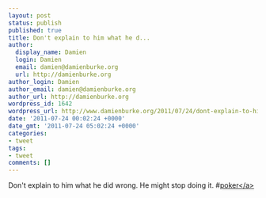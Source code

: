 ```yaml
---
layout: post
status: publish
published: true
title: Don't explain to him what he d...
author:
  display_name: Damien
  login: Damien
  email: damien@damienburke.org
  url: http://damienburke.org
author_login: Damien
author_email: damien@damienburke.org
author_url: http://damienburke.org
wordpress_id: 1642
wordpress_url: http://www.damienburke.org/2011/07/24/dont-explain-to-him-what-he-d/
date: '2011-07-24 00:02:24 +0000'
date_gmt: '2011-07-24 05:02:24 +0000'
categories:
- tweet
tags:
- tweet
comments: []
---
```

<p>Don't explain to him what he did wrong. He might stop doing it. #<a href="http:&#47;&#47;search.twitter.com&#47;search?q=%23poker" class="aktt_hashtag">poker<&#47;a></p>
